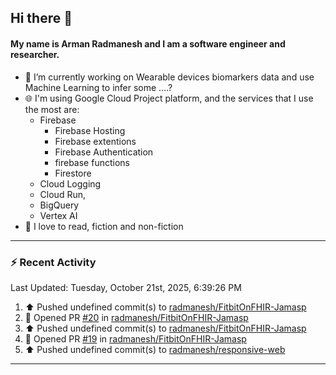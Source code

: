 ## Hi there 👋

#### My name is Arman Radmanesh and I am a software engineer and researcher.

- 🔭 I’m currently working on Wearable devices biomarkers data and use Machine Learning to infer some ....?
- 🌐 I'm using Google Cloud Project platform, and the services that I use the most are:
  - Firebase
     - Firebase Hosting
     - Firebase extentions 
     - Firebase Authentication
     - firebase functions
     - Firestore
  - Cloud Logging
  - Cloud Run,
  - BigQuery
  - Vertex AI
- 📖 I love to read, fiction and non-fiction

---

### :zap: Recent Activity

<!--START_SECTION:activity-->
<!--END_SECTION:activity-->

<!--RECENT_ACTIVITY:last_update-->
Last Updated: Tuesday, October 21st, 2025, 6:39:26 PM
<!--RECENT_ACTIVITY:last_update_end-->

<!--RECENT_ACTIVITY:start-->
1. ⬆️ Pushed undefined commit(s) to [radmanesh/FitbitOnFHIR-Jamasp](https://github.com/radmanesh/FitbitOnFHIR-Jamasp)
2. 💪 Opened PR [#20](undefined) in [radmanesh/FitbitOnFHIR-Jamasp](https://github.com/radmanesh/FitbitOnFHIR-Jamasp)
3. ⬆️ Pushed undefined commit(s) to [radmanesh/FitbitOnFHIR-Jamasp](https://github.com/radmanesh/FitbitOnFHIR-Jamasp)
4. 💪 Opened PR [#19](undefined) in [radmanesh/FitbitOnFHIR-Jamasp](https://github.com/radmanesh/FitbitOnFHIR-Jamasp)
5. ⬆️ Pushed undefined commit(s) to [radmanesh/responsive-web](https://github.com/radmanesh/responsive-web)
<!--RECENT_ACTIVITY:end-->

---

<!--
**radmanesh/radmanesh** is a ✨ _special_ ✨ repository because its `README.md` (this file) appears on your GitHub profile.

Here are some ideas to get you started:

- 🔭 I’m currently working on ...
- 🌱 I’m currently learning ...
- 👯 I’m looking to collaborate on ...
- 🤔 I’m looking for help with ...
- 💬 Ask me about ...
- 📫 How to reach me: ...
- 😄 Pronouns: ...
- ⚡ Fun fact: ...
-->
